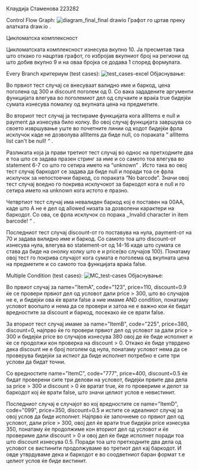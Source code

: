 Клаудија Стаменова 223282


Control Flow Graph:
![diagram_final_final drawio](https://github.com/klaudijastamenova/SI_2024_lab2_223282/assets/165088169/edf5f1bf-4902-41eb-9250-d4023e1264d2)
Графот го цртав преку алатката draw.io . 


Цикломатска комплексност


Цикломатската комплексност изнесува вкупно 10. Ја пресметав така што откако го нацртав графот, го избројав вкупниот број на региони од што добив вкупно 9 и на оваа бројка се додава 1 според формулата.


Every Branch критериум
(test cases):
![test_cases-excel](https://github.com/klaudijastamenova/SI_2024_lab2_223282/assets/165088169/6c58fcc1-4f10-4711-95e0-4d7a244e4563)
Објаснување:

Во првиот тест случај се внесуваат валидно име и баркод, цена поголена од 300 и discount поголем од 0.  Со вака зададените аргументи функцијата влегува во поголемиот дел од случаите и враќа true бидејќи сумата изнесува помалку од вкупната цена на предметите.

Во вториот тест случај ја тестираме функцијата кога allItems е null и payment да изнесува било колку. Во овој случај функцијата завршува со своето извршување уште во почетните линии од кодот бидејќи фрла исклучок каде не дозволува allItems да биде null, со пораката “ allItems list can't be null! “ . 

 Разликата која ја прави третиот тест случај во однос на претходните два е тоа што се задава празен стринг за име и со самото тоа влегува во statement 6-7 со што го сетира името на “unknown” .  Исто така во овој тест случај баркодот се задава да биде null и поради тоа се фрла исклучок за непостоечки баркод, со пораката “No barcode”.  Значи овој тест случај воедно го покрива исклучокот за баркодот кога е null и го сетира името на unknown кога истото е празно.

Четвртиот тест случај има невалиден баркод кој е поставен на 00AA, каде што А не е дел од allowed низата за дозволени карактери на баркодот. Со ова, се фрла исклучок со порака ,,Invalid character in item barcode! “ .

Последниот тест случај discount-от го поставува на нула, payment-от на 70 и задава вилидно име и баркод. Со самото тоа што discount-от изнесува нула, влегува во statement-от од 14-16 каде што сумата се става да биде на онолку колку што е и price(во случајов 100). Понатаму овој тест го покрива случајот кога сумата е поголема од вкупната цена на предметите и со самото тоа функцијата враќа false.



Multiple Condition
(test cases):
![MC_test-cases](https://github.com/klaudijastamenova/SI_2024_lab2_223282/assets/165088169/56b73f2f-6ac6-41f7-933e-83869d29f89a)
Објаснување:

Во првиот случај за name="ItemA", code="123", price=110, discount=0.9 ќе се провери првиот дел од условот дали price > 300, што во случајов не е, и бидејќи ова ќе врати false а ние имаме AND condition, понатаму условот воопшто и нема да се провери и затоа не е важно кои ќе бидат вредностите за discount и баркод, посекако ќе се врати false.

За вториот тест случај имаме за name="ItemB", code="225", price=380, discount=0, најпрво ќе го провери првиот дел од условот за дали price > 300 и бидејќи price во случајов изнесува 380 овој де ќе биде исполнет и ќе се продолжи кон проверка на discount > 0. Откако ќе биде утврдено дека discount не е број поголем од нула, понатаму условот нема да се проверува бидејќи за истиот да биде исполнет потребно е сите три услови да бидат точни.

Со вредностите name="ItemC", code="777", price=400, discount=0.5 ќе бидат проверени сите три делови на условот, бидејќи првите два дела за price > 300 и discount > 0 ќе вратат true, ќе го провериме и делот за баркодот кој ќе врати false, што значи целиот услов е невистинит.

Последниот случај е случајот во кој вредностите се name="ItemD", code="099", price=350, discount=0.5 и истите се идеалниот случај за овој услов да биде исполнет. Најпрво ќе започнеме со првиот дел од условот, дали price > 300, овој дел ќе врати true бидејќи price изнесува 350, понатаму ќе продолжиме кон вториот дел од условот и ќе провериме дали discount > 0 и овој дел ќе биде исполнет поради тоа што discount изнесува 0.5. Поради тоа што претходните два дела од условот се вистинити продолжуваме во третиот дел кај баркодот. И овде утврдуваме дека и баркодот е во соодветниот баран формат т.е целиот услов ќе биде вистинит.




